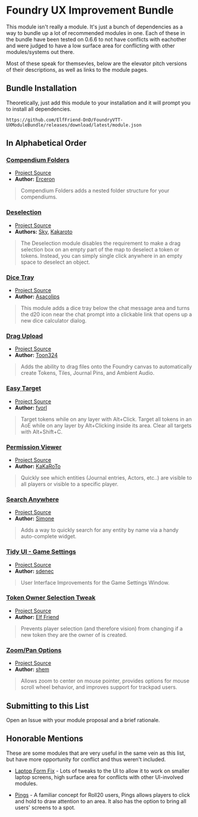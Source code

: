 # Foundry UX Improvement Bundle

This module isn't really a module. It's just a bunch of dependencies as a way to bundle up a lot of recommended modules in one. Each of these in the bundle have been tested on 0.6.6 to not have conflicts with eachother and were judged to have a low surface area for conflicting with other modules/systems out there.

Most of these speak for themsevles, below are the elevator pitch versions of their descriptions, as well as links to the module pages.

## Bundle Installation

Theoretically, just add this module to your installation and it will prompt you to install all dependencies.

```
https://github.com/ElfFriend-DnD/FoundryVTT-UXModuleBundle/releases/download/latest/module.json
```

## In Alphabetical Order

### [Compendium Folders](https://foundryvtt.com/packages/compendium-folders/)

- [Project Source](https://github.com/earlSt1/vtt-compendium-folders)
- **Author:** [Erceron](https://foundryvtt.com/community/erceron)

> Compendium Folders adds a nested folder structure for your compendiums.


### [Deselection](https://foundryvtt.com/packages/deselection/)

- [Project Source](https://github.com/Sky-Captain-13/foundry/tree/master/deselection)
- **Authors:** [Sky](https://foundryvtt.com/community/sky), [Kakaroto](https://foundryvtt.com/community/kakaroto)

> The Deselection module disables the requirement to make a drag selection box on an empty part of the map to deselect a token or tokens. Instead, you can simply single click anywhere in an empty space to deselect an object.


### [Dice Tray](https://foundryvtt.com/packages/dice-calculator/)

- [Project Source](https://gitlab.com/asacolips-projects/foundry-mods/foundry-vtt-dice-calculator)
- **Author:** [Asacolips](https://foundryvtt.com/community/asacolips)

> This module adds a dice tray below the chat message area and turns the d20 icon near the chat prompt into a clickable link that opens up a new dice calculator dialog.


### [Drag Upload](https://foundryvtt.com/packages/dragupload/)

- [Project Source](https://github.com/cswendrowski/FoundryVTT-Drag-Upload)
- **Author:** [Toon324](https://foundryvtt.com/community/toon324)

> Adds the ability to drag files onto the Foundry canvas to automatically create Tokens, Tiles, Journal Pins, and Ambient Audio.


### [Easy Target](https://foundryvtt.com/packages/easy-target/)

- [Project Source](https://bitbucket.org/Fyorl/easy-target/src/master/)
- **Author:** [fyorl](https://foundryvtt.com/community/fyorl)

> Target tokens while on any layer with Alt+Click. Target all tokens in an AoE while on any layer by Alt+Clicking inside its area. Clear all targets with Alt+Shift+C.


### [Permission Viewer](https://foundryvtt.com/packages/permission_viewer/)

- [Project Source](https://github.com/kakaroto/fvtt-module-permission-viewer)
- **Author:** [KaKaRoTo](https://foundryvtt.com/community/kakaroto)

> Quickly see which entities (Journal entries, Actors, etc..) are visible to all players or visible to a specific player.


### [Search Anywhere](https://foundryvtt.com/packages/searchanywhere/)

- [Project Source](https://gitlab.com/riccisi/foundryvtt-search-anywhere)
- **Author:** [Simone](https://foundryvtt.com/community/simone)

> Adds a way to quickly search for any entity by name via a handy auto-complete widget.


### [Tidy UI - Game Settings](https://foundryvtt.com/packages/tidy-ui_game-settings/)

- [Project Source](https://github.com/sdenec/tidy-ui_game-settings)
- **Author:** [sdenec](https://foundryvtt.com/community/sdenec)

> User Interface Improvements for the Game Settings Window.


### [Token Owner Selection Tweak](https://foundryvtt.com/packages/token-owner-selection-tweak/)

- [Project Source](https://github.com/ElfFriend-DnD/foundryvtt-tokenOwnerSelectionTweak)
- **Author:** [Elf Friend](https://foundryvtt.com/community/akrigline)

> Prevents player selection (and therefore vision) from changing if a new token they are the owner of is created.


### [Zoom/Pan Options](https://foundryvtt.com/packages/zoom-pan-options/)

- [Project Source](https://github.com/itamarcu/ZoomPanOptions/)
- **Author:** [shem](https://foundryvtt.com/community/shem)

> Allows zoom to center on mouse pointer, provides options for mouse scroll wheel behavior, and improves support for trackpad users.


## Submitting to this List

Open an Issue with your module proposal and a brief rationale.


## Honorable Mentions

These are some modules that are very useful in the same vein as this list, but have more opportunity for conflict and thus weren't included.

- [Laptop Form Fix](https://foundryvtt.com/packages/laptop-fix/) - Lots of tweaks to the UI to allow it to work on smaller laptop screens, high surface area for conflicts with other UI-involved modules.

- [Pings](https://foundryvtt.com/packages/pings/) - A familiar concept for Roll20 users, Pings allows players to click and hold to draw attention to an area. It also has the option to bring all users' screens to a spot.
